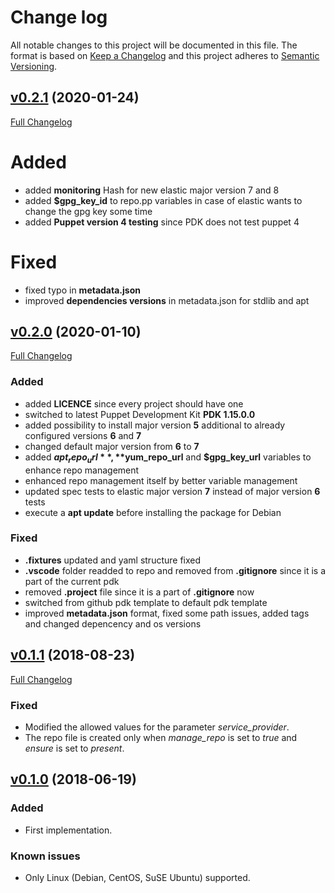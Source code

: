# Change log

All notable changes to this project will be documented in this file. The format is based on [Keep a Changelog](http://keepachangelog.com/en/1.0.0/) and this project adheres to [Semantic Versioning](http://semver.org).

## [v0.2.1](https://github.com/noris-network/norisnetwork-packetbeat/tree/v0.2.1) (2020-01-24)

[Full Changelog](https://github.com/noris-network/norisnetwork-packetbeat/compare/v0.2.0...v0.2.1)

# Added

- added **monitoring** Hash for new elastic major version 7 and 8
- added **$gpg_key_id** to repo.pp variables in case of elastic wants to change the gpg key some time
- added **Puppet version 4 testing** since PDK does not test puppet 4

# Fixed

- fixed typo in **metadata.json**
- improved **dependencies versions** in metadata.json for stdlib and apt

## [v0.2.0](https://github.com/noris-network/norisnetwork-packetbeat/tree/v0.2.0) (2020-01-10)

[Full Changelog](https://github.com/noris-network/norisnetwork-packetbeat/compare/v0.1.1...v0.2.0)

### Added

- added **LICENCE** since every project should have one
- switched to latest Puppet Development Kit **PDK 1.15.0.0**
- added possibility to install major version **5** additional to already configured versions **6** and **7**
- changed default major version from **6** to **7**
- added **$apt_repo_url**, **$yum_repo_url** and **$gpg_key_url** variables to enhance repo management
- enhanced repo management itself by better variable management
- updated spec tests to elastic major version **7** instead of major version **6** tests
- execute a **apt update** before installing the package for Debian

### Fixed

- **.fixtures** updated and yaml structure fixed
- **.vscode** folder readded to repo and removed from **.gitignore** since it is a part of the current pdk
- removed **.project** file since it is a part of **.gitignore** now
- switched from github pdk template to default pdk template
- improved **metadata.json** format, fixed some path issues, added tags and changed depencency and os versions

## [v0.1.1](https://github.com/noris-network/norisnetwork-packetbeat/tree/v0.1.1) (2018-08-23)

[Full Changelog](https://github.com/noris-network/norisnetwork-packetbeat/compare/v6.1.0...v0.1.1)

### Fixed

- Modified the allowed values for the parameter *service_provider*.
- The repo file is created only when *manage_repo* is set to *true* and *ensure* is set to *present*.

## [v0.1.0](https://github.com/noris-network/norisnetwork-packetbeat/tree/v0.1.0) (2018-06-19)

### Added

- First implementation.

### Known issues

- Only Linux (Debian, CentOS, SuSE Ubuntu) supported.
